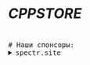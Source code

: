# ***CPPSTORE***
#
#
<kbd>
  # Наши спонсоры:
 <details>
           <summary>spectr.site</summary>
           <p>Спектр</p>
         </details>
</kbd>
